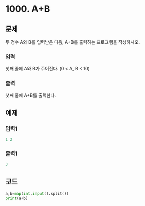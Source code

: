 # 1000. A+B



## 문제

두 정수 A와 B를 입력받은 다음, A+B를 출력하는 프로그램을 작성하시오.

### 입력

첫째 줄에 A와 B가 주어진다. (0 < A, B < 10)

### 출력

첫째 줄에 A+B를 출력한다.



## 예제

### 입력1

```python
1 2
```

### 출력1

```python
3
```





## 코드

```python
a,b=map(int,input().split())
print(a+b)
```













